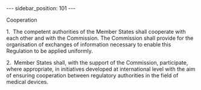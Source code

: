 
<meta data-rh="true" name="docsearch:language" content="en">
<meta data-rh="true" name="docsearch:version" content="current">
<meta data-rh="true" name="docsearch:docusaurus_tag" content="docs-default-current">
        ---
sidebar_position: 101
---
           <p class="stitle-article-norm">Cooperation</p>
   <p class="norm">1.&nbsp;&nbsp;The competent authorities of the 
Member&nbsp;States shall cooperate with each other and with the 
Commission. The Commission shall provide for the organisation of 
exchanges of information necessary to enable this Regulation to be 
applied uniformly.</p>
   <p class="norm">2.&nbsp;&nbsp;Member&nbsp;States shall, with the 
support of the Commission, participate, where appropriate, in 
initiatives developed at international level with the aim of ensuring 
cooperation between regulatory authorities in the field of medical 
devices.</p>